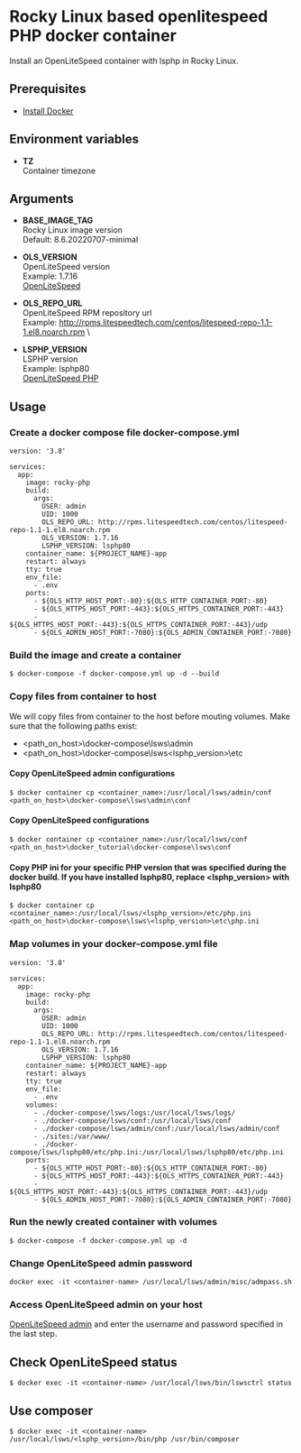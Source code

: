 # Rocky Linux based openlitespeed PHP docker container

Install an OpenLiteSpeed container with lsphp in Rocky Linux.

## Prerequisites
*  [Install Docker](https://www.docker.com/)

## Environment variables

* **TZ** \
Container timezone

## Arguments
* **BASE_IMAGE_TAG** \
Rocky Linux image version \
Default: 8.6.20220707-minimal

* **OLS_VERSION** \
OpenLiteSpeed version \
Example: 1.7.16 \
[OpenLiteSpeed](https://openlitespeed.org/release-log/)

* **OLS_REPO_URL** \
OpenLiteSpeed RPM repository url \
Example: http://rpms.litespeedtech.com/centos/litespeed-repo-1.1-1.el8.noarch.rpm \

* **LSPHP_VERSION** \
LSPHP version \
Example: lsphp80 \
[OpenLiteSpeed PHP](https://openlitespeed.org/kb/default-php-settings-for-openlitespeed/)


## Usage
### Create a docker compose file **docker-compose.yml**
```
version: '3.8'

services:
  app:
    image: rocky-php
    build:
      args:
        USER: admin
        UID: 1000
        OLS_REPO_URL: http://rpms.litespeedtech.com/centos/litespeed-repo-1.1-1.el8.noarch.rpm
        OLS_VERSION: 1.7.16
        LSPHP_VERSION: lsphp80
    container_name: ${PROJECT_NAME}-app
    restart: always
    tty: true
    env_file:
      - .env
    ports:
      - ${OLS_HTTP_HOST_PORT:-80}:${OLS_HTTP_CONTAINER_PORT:-80}
      - ${OLS_HTTPS_HOST_PORT:-443}:${OLS_HTTPS_CONTAINER_PORT:-443}
      - ${OLS_HTTPS_HOST_PORT:-443}:${OLS_HTTPS_CONTAINER_PORT:-443}/udp
      - ${OLS_ADMIN_HOST_PORT:-7080}:${OLS_ADMIN_CONTAINER_PORT:-7080}
```

### Build the image and create a container
```
$ docker-compose -f docker-compose.yml up -d --build
```

### Copy files from container to host
We will copy files from container to the host before mouting volumes. Make sure that the following paths exist:
* <path_on_host>\docker-compose\lsws\admin
* <path_on_host>\docker-compose\lsws\<lsphp_version>\etc

#### Copy OpenLiteSpeed admin configurations
```
$ docker container cp <container_name>:/usr/local/lsws/admin/conf <path_on_host>\docker-compose\lsws\admin\conf
```

#### Copy OpenLiteSpeed configurations
```
$ docker container cp <container_name>:/usr/local/lsws/conf <path_on_host>\docker_tutorial\docker-compose\lsws\conf
```

#### Copy PHP ini for your specific PHP version that was specified during the docker build. If you have installed lsphp80, replace <lsphp_version> with lsphp80
```
$ docker container cp <container_name>:/usr/local/lsws/<lsphp_version>/etc/php.ini <path_on_host>\docker-compose\lsws\<lsphp_version>\etc\php.ini
```

### Map volumes in your docker-compose.yml file
```
version: '3.8'

services:
  app:
    image: rocky-php
    build:
      args:
        USER: admin
        UID: 1000
        OLS_REPO_URL: http://rpms.litespeedtech.com/centos/litespeed-repo-1.1-1.el8.noarch.rpm
        OLS_VERSION: 1.7.16
        LSPHP_VERSION: lsphp80
    container_name: ${PROJECT_NAME}-app
    restart: always
    tty: true
    env_file:
      - .env
    volumes:
      - ./docker-compose/lsws/logs:/usr/local/lsws/logs/
      - ./docker-compose/lsws/conf:/usr/local/lsws/conf
      - ./docker-compose/lsws/admin/conf:/usr/local/lsws/admin/conf
      - ./sites:/var/www/
      - ./docker-compose/lsws/lsphp80/etc/php.ini:/usr/local/lsws/lsphp80/etc/php.ini
    ports:
      - ${OLS_HTTP_HOST_PORT:-80}:${OLS_HTTP_CONTAINER_PORT:-80}
      - ${OLS_HTTPS_HOST_PORT:-443}:${OLS_HTTPS_CONTAINER_PORT:-443}
      - ${OLS_HTTPS_HOST_PORT:-443}:${OLS_HTTPS_CONTAINER_PORT:-443}/udp
      - ${OLS_ADMIN_HOST_PORT:-7080}:${OLS_ADMIN_CONTAINER_PORT:-7080}
```

### Run the newly created container with volumes
```
$ docker-compose -f docker-compose.yml up -d
```

### Change OpenLiteSpeed admin password
```
docker exec -it <container-name> /usr/local/lsws/admin/misc/admpass.sh
```

### Access OpenLiteSpeed admin on your host
[OpenLiteSpeed admin](http://localhost:7080) and enter the username and password specified in the last step.


## Check OpenLiteSpeed status
```
$ docker exec -it <container-name> /usr/local/lsws/bin/lswsctrl status
```

## Use composer
```
$ docker exec -it <container-name> /usr/local/lsws/<lsphp_version>/bin/php /usr/bin/composer
```